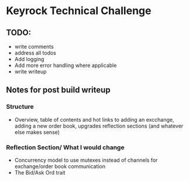# Keyrock Technical Challenge





## TODO:
- write comments
- address all todos
- Add logging 
- Add more error handling where applicable
- write writeup


## Notes for post build writeup

### Structure
- Overview, table of contents and hot links to adding an excchange, adding a new order book, upgrades reflection sections (and whatever else makes sense)

### Reflection Section/ What I would change
- Concurrency model to use mutexes instead of channels for exchange/order book communication
- The Bid/Ask Ord trait